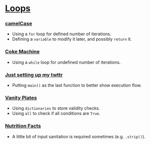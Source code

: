 # [Loops](pset_2)

### [camelCase](camel/camel.py)
- Using a `for` loop for defined number of iterations.
- Defining a `variable` to modify it later, and possibly `return` it.

### [Coke Machine](coke/coke.py)
- Using a `while` loop for undefined number of iterations.

### [Just setting up my twttr](twttr/twttr.py)
- Putting `main()` as the last function to better show execution flow.

### [Vanity Plates](plates/plates.py)
- Using `dictionaries` to store validity checks.
- Using `all` to check if all conditions are `True`.

### [Nutrition Facts](nutrition/nutrition.py)
- A little bit of input sanitation is required sometimes (e.g. `.strip()`).
